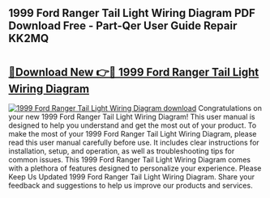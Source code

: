 ## 1999 Ford Ranger Tail Light Wiring Diagram PDF Download Free - Part-Qer User Guide Repair KK2MQ

# <h2><a href="http://dftykk.blite.top/?on=1999+Ford+Ranger+Tail+Light+Wiring+Diagram">🔗Download New 👉🔴 1999 Ford Ranger Tail Light Wiring Diagram</a></h2>

[![1999 Ford Ranger Tail Light Wiring Diagram download](https://i.imgur.com/lujVjoI.png)](http://dftykk.blite.top/?on=1999+Ford+Ranger+Tail+Light+Wiring+Diagram)
Congratulations on your new 1999 Ford Ranger Tail Light Wiring Diagram! This user manual is designed to help you understand and get the most out of your product. To make the most of your 1999 Ford Ranger Tail Light Wiring Diagram, please read this user manual carefully before use. It includes clear instructions for installation, setup, and operation, as well as troubleshooting tips for common issues. This 1999 Ford Ranger Tail Light Wiring Diagram comes with a plethora of features designed to personalize your experience. Please Keep Us Updated 1999 Ford Ranger Tail Light Wiring Diagram. Share your feedback and suggestions to help us improve our products and services.
